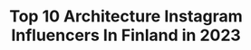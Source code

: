 ---
title: Top 10 Architecture Instagram Influencers In Finland in 2023
description: >-
  Find top architecture Instagram influencers in Finland in 2023. Most popular hashtags: #architecture #helsinki #archilovers #finland.
platform: Instagram
hits: 21
text_top: Analyze the best Instagram accounts on inBeat.
text_bottom: Our search engine aggregates 21 Instagram influencers like this in Finland for you to connect with.
profiles:
  - username: "mariakangaskortet"
    fullname: >-
      Maria Kangaskortet
    bio: >-
      Family & entrepreneur lifestyle 🇫🇮 YouTube:The Realm of Maria 🖤creative soul, author, interior architecture student 💌therealmofmaria@hotmail.com
    location: "Finland"
    followers: 22244
    engagement: 1054
    commentsToLikes: 0.007904
    id: ck8syn8lilc650j7873hvclgb
    verified: false
    hashtags: "#ruokavinkki, #arla, #kasvisruoka, #marianresepti"
  - username: "tomipics"
    fullname: >-
      Tomi
    bio: >-
      📍 21 | Helsinki based 📷 Urban | Architecture | Portrait 📬 tomipicsbusiness@gmail.com
    location: "Finland"
    followers: 35058
    engagement: 798
    commentsToLikes: 0.036212
    id: ck0u80l8w638a0i19evevvwau
    verified: false
    hashtags: ""
  - username: "shahad_alshawk"
    fullname: >-
      SHAHAD AL-SHAWK     شهد الشوك
    bio: >-
      ‏#Architecture #Design #Interior #Travel #Food ‏📍Helsinki/Finland 🇫🇮 ‏From : Baghdad/Iraq 🇮🇶 ‏#Architect #Iraqi #Wife#Mom رابط صفحتنا ⬇️⬇️⬇️
    location: "Finland"
    followers: 28565
    engagement: 165
    commentsToLikes: 0.188829
    id: ck9wisobi3slb0j7807zufmyv
    verified: false
    hashtags: "#interiorsketch, #bestoftheday, #travel, #traveltheworld"
  - username: "gillesretsin"
    fullname: >-
      Gilles Retsin
    bio: >-
      Gilles Retsin Architecture, AUAR + UCL the Bartlett. UK/BE #GillesRetsin #discrete #discretedesign #discretearchitecture
    location: "Finland"
    followers: 10113
    engagement: 572
    commentsToLikes: 0.008344
    id: ck55ocfo983hi0i11l2n23yrg
    verified: false
    hashtags: "#retsin, #archilovers, #next, #arqsketch"
  - username: "exoticrealestates"
    fullname: >-
      Exotic Real Estates
    bio: >-
      🌄 EXOTIC #realestates and #architectures 🌎 Content from around the globe 🙌 Join our community @exoticarchitectures @exoticrealestates
    location: "Finland"
    followers: 12883
    engagement: 201
    commentsToLikes: 0.022120
    id: ck13b5cs9tr790i19dtp0fhso
    verified: false
    hashtags: "#exoticrealestates, #showitbetter, #architecturedose, #arizona"
  - username: "namastediary"
    fullname: >-
      namastediary
    bio: >-
      Expat📍🇫🇮 Love travelling✈️ 🔹Cityscape 🔹Streetscape #oneplus7pro #fujixt30 📸All my edits are in Lightroom mobile
    location: "Finland"
    followers: 5403
    engagement: 1888
    commentsToLikes: 0.058892
    id: ck5zwu0b96rj20i145rkkf9cv
    verified: false
    hashtags: "#earthvisuals, #fujifilm, #outdoorfinland, #condenasttraveler"
  - username: "kristovedenoja"
    fullname: >-
      Kristo Vedenoja | Helsinki
    bio: >-
      📸 Architectural photography and city scenes! 📝 For inquiries: hello@kristovedenoja.com 🏢 Follow my Helsinki project @helsinkifacades
    location: "Finland"
    followers: 10455
    engagement: 915
    commentsToLikes: 0.064609
    id: ck0vuznspmven0i19o5s0c2m5
    verified: false
    hashtags: "#raw, #architectanddesign, #geometrygrammer, #symmetryhunters"
  - username: "marjawickman"
    fullname: >-
      MUSTA OVI
    bio: >-
      Art Director | Designer | Blogger ➕The Best Interior Design Blog 2016 and 2017✖️ Author @festive_book
    location: "Finland"
    followers: 33296
    engagement: 276
    commentsToLikes: 0.051774
    id: ck0tumzey7tgw0i197y3omiio
    verified: false
    hashtags: "#raami, #homedecor, #concretewall, #iittala"
  - username: "vesapihanurmi"
    fullname: >-
      Vesa Pihanurmi | Photo Artist
    bio: >-
      My new MONOGRAPH published - softcover and hardcover editions available:
    location: "Finland"
    followers: 20267
    engagement: 291
    commentsToLikes: 0.057839
    id: ck5bx8pprn81t0i11tljzp8m4
    verified: false
    hashtags: "#masters, #trees, #streets, #archi"
  - username: "vhi_photography"
    fullname: >-
      Vesa Hirsmäki
    bio: >-
      🇫🇮 Finland | Lohja 💎Nature | Travelling | Cooking 💎Philately @vhi_philately ❤ IG husband @instyle.by.anne 📷 Olympus OM-DE-M10
    location: "Finland"
    followers: 9006
    engagement: 691
    commentsToLikes: 0.009676
    id: ckapcj91e41d70i78xlit100q
    verified: false
    hashtags: "#plantarchitecture, #finnisharchitecture, #photography, #food"
---